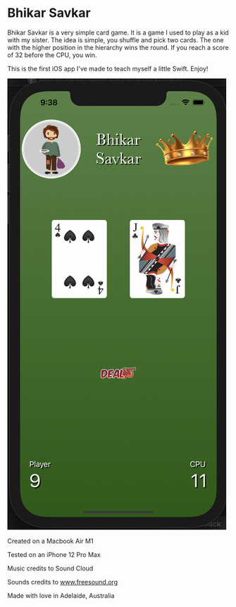 # Bhikar Savkar

Bhikar Savkar is a very simple card game. It is a game I used to play as a kid with my sister. The idea is simple, you shuffle and pick two cards. The one with the higher position in the hierarchy wins the round. If you reach a score of 32 before the CPU, you win.

This is the first iOS app I've made to teach myself a little Swift. Enjoy!

![Screenshot of Bhikar Savkar](https://github.com/intothevoid/bhikarsavkar/blob/main/bhikarsavkar/sshot.png)

Created on a Macbook Air M1

Tested on an iPhone 12 Pro Max

Music credits to Sound Cloud

Sounds credits to www.freesound.org

Made with love in Adelaide, Australia

